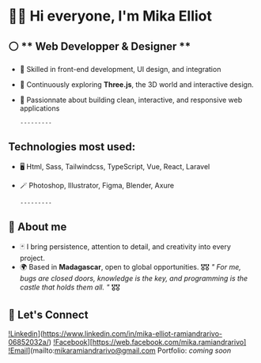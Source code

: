 # 👨‍💻 Hi everyone, I'm Mika Elliot

## ⚪ ** Web Developper & Designer **
- 🥇 Skilled in front-end development, UI design, and integration
- 🥈 Continuously exploring **Three.js**, the 3D world and interactive design.
- 🥉 Passionnate about building clean, interactive, and responsive web applications

      --------- 
## **Technologies most used:**
- 🖥️ Html, Sass, Tailwindcss, TypeScript, Vue, React, Laravel
- 🪄 Photoshop, Illustrator, Figma, Blender, Axure

      --------- 
## 👤 About me
- 🃏 I bring persistence, attention to detail, and creativity into every project.
- 🌍 Based in **Madagascar**, open to global opportunities.
🎖️🎖️ *" For me, bugs are closed doors, knowledge is the key, and programming is the castle that holds them all. "* 🎖️🎖️

## 💬 Let's Connect
[!Linkedin](https://img.icon8.com/color/24/000000/domain.png)](https://www.linkedin.com/in/mika-elliot-ramiandrarivo-06852032a/) 
[!Facebook](https://cdn.jsdeliver.net/npm/simple-icons@v9/icons/facebook.svg)][https://web.facebook.com/mika.ramiandrarivo] 
[!Email](https://img.icon8.com/color/24/000000/email.png)](mailto:mikaramiandrarivo@gmail.com
Portfolio: *coming soon*
